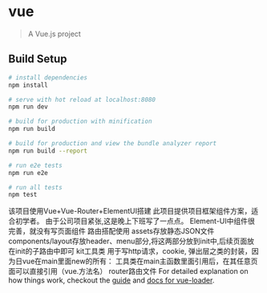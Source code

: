 # vue

> A Vue.js project

## Build Setup

``` bash
# install dependencies
npm install

# serve with hot reload at localhost:8080
npm run dev

# build for production with minification
npm run build

# build for production and view the bundle analyzer report
npm run build --report

# run e2e tests
npm run e2e

# run all tests
npm test
```
该项目使用Vue+Vue-Router+ElementUI搭建
此项目提供项目框架组件方案，适合初学者。
由于公司项目紧张,这是晚上下班写了一点点。
Element-UI中组件很完善，就没有写页面组件
路由搭配使用
assets存放静态JSON文件
components/layout存放header、menu部分,将这两部分放到init中,后续页面放在init的子路由中即可
kit工具类 用于写http请求，cookie, 弹出层之类的封装，因为日vue在main里面new的所有：
工具类在main主函数里面引用后，在其任意页面可以直接引用（vue.方法名）
router路由文件
For detailed explanation on how things work, checkout the [guide](http://vuejs-templates.github.io/webpack/) and [docs for vue-loader](http://vuejs.github.io/vue-loader).
